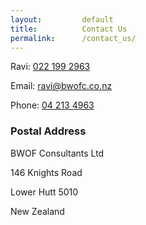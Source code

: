 ```yaml
---
layout:         default
title:          Contact Us
permalink:      /contact_us/
---
```


Ravi: [022 199 2963](tel:0221992963)

Email: [ravi@bwofc.co.nz](mailto:ravi@bwofc.co.nz)

Phone: [04 213 4963](tel:042134963)
 
### Postal Address

BWOF Consultants Ltd

146 Knights Road

Lower Hutt 5010

New Zealand
